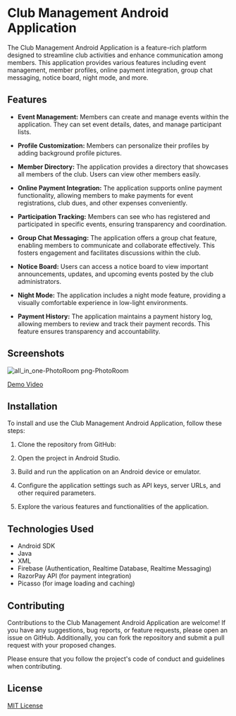 # Club Management Android Application

The Club Management Android Application is a feature-rich platform designed to streamline club activities and enhance communication among members. This application provides various features including event management, member profiles, online payment integration, group chat messaging, notice board, night mode, and more.

## Features

- **Event Management:** Members can create and manage events within the application. They can set event details, dates, and manage participant lists.

- **Profile Customization:** Members can personalize their profiles by adding background profile pictures.

- **Member Directory:** The application provides a directory that showcases all members of the club. Users can  view other members easily.

- **Online Payment Integration:** The application supports online payment functionality, allowing members to make payments for event registrations, club dues, and other expenses conveniently.

- **Participation Tracking:** Members can see who has registered and participated in specific events, ensuring transparency and coordination.

- **Group Chat Messaging:** The application offers a group chat feature, enabling members to communicate and collaborate effectively. This fosters engagement and facilitates discussions within the club.

- **Notice Board:** Users can access a notice board to view important announcements, updates, and upcoming events posted by the club administrators.

- **Night Mode:** The application includes a night mode feature, providing a visually comfortable experience in low-light environments.

- **Payment History:** The application maintains a payment history log, allowing members to review and track their payment records. This feature ensures transparency and accountability.

## Screenshots



![all_in_one-PhotoRoom png-PhotoRoom](https://github.com/vagabon-09/Club-Managment-System-public/assets/89797141/df36f358-b34e-477c-afa5-1a34ba180d14)


[Demo Video](https://www.linkedin.com/feed/update/urn:li:activity:7082799141348679680/)


## Installation

To install and use the Club Management Android Application, follow these steps:

1. Clone the repository from GitHub:
  
2. Open the project in Android Studio.

3. Build and run the application on an Android device or emulator.

4. Configure the application settings such as API keys, server URLs, and other required parameters.

5. Explore the various features and functionalities of the application.

## Technologies Used

- Android SDK
- Java
- XML
- Firebase (Authentication, Realtime Database, Realtime Messaging)
- RazorPay API (for payment integration)
- Picasso (for image loading and caching)

## Contributing

Contributions to the Club Management Android Application are welcome! If you have any suggestions, bug reports, or feature requests, please open an issue on GitHub. Additionally, you can fork the repository and submit a pull request with your proposed changes.

Please ensure that you follow the project's code of conduct and guidelines when contributing.

## License

[MIT License](LICENSE)


